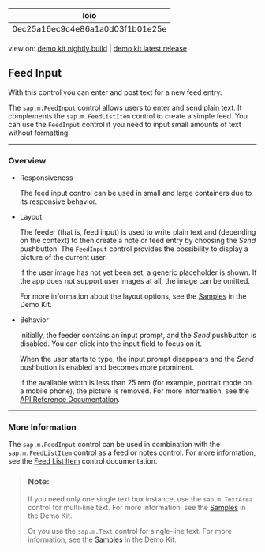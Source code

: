 <!-- loio0ec25a16ec9c4e86a1a0d03f1b01e25e -->

| loio |
| -----|
| 0ec25a16ec9c4e86a1a0d03f1b01e25e |

<div id="loio">

view on: [demo kit nightly build](https://openui5nightly.hana.ondemand.com/#/topic/0ec25a16ec9c4e86a1a0d03f1b01e25e) | [demo kit latest release](https://openui5.hana.ondemand.com/#/topic/0ec25a16ec9c4e86a1a0d03f1b01e25e)</div>

## Feed Input

With this control you can enter and post text for a new feed entry.

The `sap.m.FeedInput` control allows users to enter and send plain text. It complements the `sap.m.FeedListItem` control to create a simple feed. You can use the `FeedInput` control if you need to input small amounts of text without formatting.

***

### Overview

-   Responsiveness

    The feed input control can be used in small and large containers due to its responsive behavior.

-   Layout

    The feeder \(that is, feed input\) is used to write plain text and \(depending on the context\) to then create a note or feed entry by choosing the *Send* pushbutton. The `FeedInput` control provides the possibility to display a picture of the current user.

    If the user image has not yet been set, a generic placeholder is shown. If the app does not support user images at all, the image can be omitted.

    For more information about the layout options, see the [Samples](https://openui5.hana.ondemand.com/explored.html#/sample/sap.m.sample.FeedInput/preview) in the Demo Kit.

-   Behavior

    Initially, the feeder contains an input prompt, and the *Send* pushbutton is disabled. You can click into the input field to focus on it.

    When the user starts to type, the input prompt disappears and the *Send* pushbutton is enabled and becomes more prominent.

    If the available width is less than 25 rem \(for example, portrait mode on a mobile phone\), the picture is removed. For more information, see the [API Reference Documentation](https://openui5.hana.ondemand.com/#docs/api/symbols/sap.m.FeedInput.html).


***

### More Information

The `sap.m.FeedInput` control can be used in combination with the `sap.m.FeedListItem` control as a feed or notes control. For more information, see the [Feed List Item](Feed_List_Item_14a9900.md) control documentation.

> ### Note:  
> If you need only one single text box instance, use the `sap.m.TextArea` control for multi-line text. For more information, see the [Samples](https://openui5.hana.ondemand.com/explored.html#/entity/sap.m.TextArea/samples) in the Demo Kit.
> 
> Or you use the `sap.m.Text` control for single-line text. For more information, see the [Samples](https://openui5.hana.ondemand.com/explored.html#/entity/sap.m.Text/samples) in the Demo Kit.

